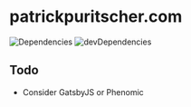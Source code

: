 # patrickpuritscher.com

![Dependencies](https://img.shields.io/david/purii/patrickpuritscher.com.svg?style=flat)
![devDependencies](https://img.shields.io/david/dev/purii/patrickpuritscher.com.svg?style=flat)


## Todo

* Consider GatsbyJS or Phenomic
